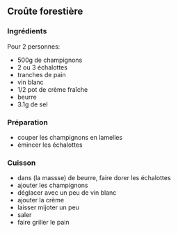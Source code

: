 ## Croûte forestière

### Ingrédients

Pour 2 personnes:

- 500g de champignons
- 2 ou 3 échalottes
- tranches de pain
- vin blanc
- 1/2 pot de crème fraîche
- beurre
- 3.1g de sel

### Préparation

- couper les champignons en lamelles
- émincer les échalottes

### Cuisson

- dans (la massse) de beurre, faire dorer les échalottes
- ajouter les champignons
- déglacer avec un peu de vin blanc
- ajouter la crème
- laisser mijoter un peu
- saler
- faire griller le pain
